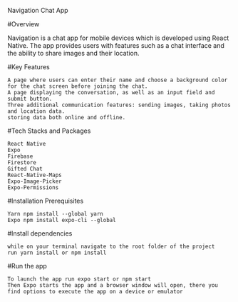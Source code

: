 Navigation Chat App

#Overview

Navigation is a chat app for mobile devices which is developed using React Native. The app provides users with features such as a chat interface and the ability to share images and their location.

#Key Features

    A page where users can enter their name and choose a background color for the chat screen before joining the chat.
    A page displaying the conversation, as well as an input field and submit button.
    Three additional communication features: sending images, taking photos and location data.
    storing data both online and offline.

#Tech Stacks and Packages

    React Native
    Expo
    Firebase 
    Firestore
    Gifted Chat
    React-Native-Maps
    Expo-Image-Picker
    Expo-Permissions

#Installation Prerequisites

    Yarn npm install --global yarn
    Expo npm install expo-cli --global

#Install dependencies

    while on your terminal navigate to the root folder of the project
    run yarn install or npm install

#Run the app

    To launch the app run expo start or npm start
    Then Expo starts the app and a browser window will open, there you find options to execute the app on a device or emulator
